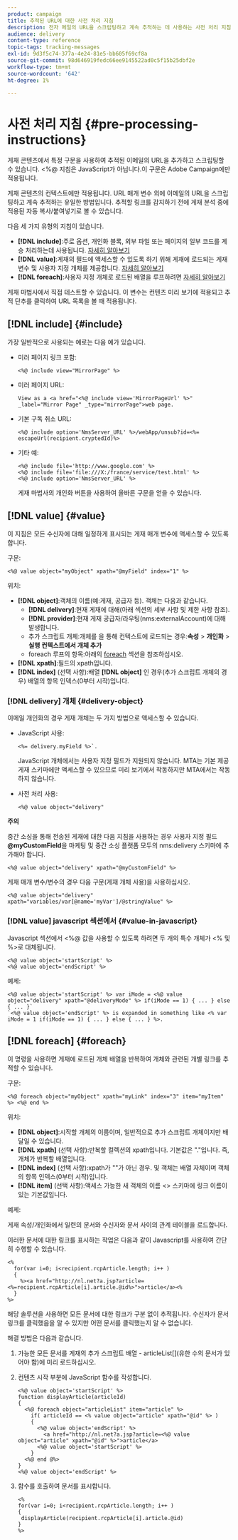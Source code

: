 ```yaml
---
product: campaign
title: 추적된 URL에 대한 사전 처리 지침
description: 전자 메일의 URL을 스크립팅하고 계속 추적하는 데 사용하는 사전 처리 지침에 대해 자세히 알아보십시오.
audience: delivery
content-type: reference
topic-tags: tracking-messages
exl-id: 9d3f5c74-377a-4e24-81e5-bb605f69cf8a
source-git-commit: 98d646919fedc66ee9145522ad0c5f15b25dbf2e
workflow-type: tm+mt
source-wordcount: '642'
ht-degree: 1%

---
```


# 사전 처리 지침 {#pre-processing-instructions}

게재 콘텐츠에서 특정 구문을 사용하여 추적된 이메일의 URL을 추가하고 스크립팅할 수 있습니다. &lt;%@ 지침은 JavaScript가 아닙니다.이 구문은 Adobe Campaign에만 적용됩니다.

게재 콘텐츠의 컨텍스트에만 적용됩니다. URL 매개 변수 외에 이메일의 URL을 스크립팅하고 계속 추적하는 유일한 방법입니다. 추적할 링크를 감지하기 전에 게재 분석 중에 적용된 자동 복사/붙여넣기로 볼 수 있습니다.

다음 세 가지 유형의 지침이 있습니다.

* **[!DNL include]**:주로 옵션, 개인화 블록, 외부 파일 또는 페이지의 일부 코드를 계승 처리하는데 사용됩니다. [자세히 알아보기](#include)
* **[!DNL value]**:게재의 필드에 액세스할 수 있도록 하기 위해 게재에 로드되는 게재 변수 및 사용자 지정 개체를 제공합니다. [자세히 알아보기](#value)
* **[!DNL foreach]**:사용자 지정 개체로 로드된 배열을 루프하려면 [자세히 알아보기](#foreach)

게재 마법사에서 직접 테스트할 수 있습니다. 이 변수는 컨텐츠 미리 보기에 적용되고 추적 단추를 클릭하여 URL 목록을 볼 때 적용됩니다.

## [!DNL include] {#include}

가장 일반적으로 사용되는 예로는 다음 예가 있습니다.

* 미러 페이지 링크 포함:

   ```
   <%@ include view="MirrorPage" %>  
   ```

* 미러 페이지 URL:

   ```
   View as a <a href="<%@ include view='MirrorPageUrl' %>" _label="Mirror Page" _type="mirrorPage">web page.
   ```

* 기본 구독 취소 URL:

   ```
   <%@ include option='NmsServer_URL' %>/webApp/unsub?id=<%= escapeUrl(recipient.cryptedId)%>
   ```

* 기타 예:

   ```
   <%@ include file='http://www.google.com' %>
   <%@ include file='file:///X:/france/service/test.html' %>
   <%@ include option='NmsServer_URL' %>
   ```

   게재 마법사의 개인화 버튼을 사용하여 올바른 구문을 얻을 수 있습니다.

## [!DNL value] {#value}

이 지침은 모든 수신자에 대해 일정하게 표시되는 게재 매개 변수에 액세스할 수 있도록 합니다.

구문:

```
<%@ value object="myObject" xpath="@myField" index="1" %>
```

위치:

* **[!DNL object]**:객체의 이름(예:게재, 공급자 등).
객체는 다음과 같습니다.
   * **[!DNL delivery]**:현재 게재에 대해(아래 섹션의 세부 사항 및 제한 사항 참조).
   * **[!DNL provider]**:현재 게재 공급자/라우팅(nms:externalAccount)에 대해 발생합니다.
   * 추가 스크립트 개체:개체를 을 통해 컨텍스트에 로드되는 경우:**속성** > **개인화** > **실행 컨텍스트에서 개체 추가**
   * foreach 루프의 항목:아래의 [foreach](#foreach) 섹션을 참조하십시오.
* **[!DNL xpath]**:필드의 xpath입니다.
* **[!DNL index]** (선택 사항):배열 **[!DNL object]** 인 경우(추가 스크립트 개체의 경우) 배열의 항목 인덱스(0부터 시작)입니다.

### [!DNL delivery] 개체 {#delivery-object}

이메일 개인화의 경우 게재 개체는 두 가지 방법으로 액세스할 수 있습니다.

* JavaScript 사용:

   ```
   <%= delivery.myField %>`.
   ```

   JavaScript 개체에서는 사용자 지정 필드가 지원되지 않습니다. MTA는 기본 제공 게재 스키마에만 액세스할 수 있으므로 미리 보기에서 작동하지만 MTA에서는 작동하지 않습니다.

* 사전 처리 사용:

   ```
   <%@ value object="delivery"
   ```


**주의**

중간 소싱을 통해 전송된 게재에 대한 다음 지침을 사용하는 경우 사용자 지정 필드 **@myCustomField**&#x200B;을 마케팅 및 중간 소싱 플랫폼 모두의 nms:delivery 스키마에 추가해야 합니다.

```
<%@ value object="delivery" xpath="@myCustomField" %>
```

게재 매개 변수/변수의 경우 다음 구문(게재 개체 사용)을 사용하십시오.

```
<%@ value object="delivery" xpath="variables/var[@name='myVar']/@stringValue" %>
```

### [!DNL value] javascript 섹션에서  {#value-in-javascript}

Javascript 섹션에서 &lt;%@ 값을 사용할 수 있도록 하려면 두 개의 특수 개체가 &lt;% 및 %>로 대체됩니다.

```
<%@ value object='startScript' %>
<%@ value object='endScript' %>
```

예제:

```
<%@ value object='startScript' %> var iMode = <%@ value object="delivery" xpath="@deliveryMode" %> if(iMode == 1) { ... } else { ... }`
`<%@ value object='endScript' %> is expanded in something like <% var iMode = 1 if(iMode == 1) { ... } else { ... } %>.
```

## [!DNL foreach] {#foreach}

이 명령을 사용하면 게재에 로드된 개체 배열을 반복하여 개체와 관련된 개별 링크를 추적할 수 있습니다.

구문:

```
<%@ foreach object="myObject" xpath="myLink" index="3" item="myItem" %> <%@ end %>
```

위치:

* **[!DNL object]**:시작할 개체의 이름이며, 일반적으로 추가 스크립트 개체이지만 배달일 수 있습니다.
* **[!DNL xpath]** (선택 사항):반복할 컬렉션의 xpath입니다. 기본값은 &quot;.&quot;입니다. 즉, 개체가 반복할 배열입니다.
* **[!DNL index]** (선택 사항):xpath가 &quot;&quot;가 아닌 경우. 및 객체는 배열 자체이며 객체의 항목 인덱스(0부터 시작)입니다.
* **[!DNL item]** (선택 사항):액세스 가능한 새 객체의 이름  &lt;> 스키마에 링크 이름이 있는 기본값입니다.

예제:

게재 속성/개인화에서 일련의 문서와 수신자와 문서 사이의 관계 테이블을 로드합니다.

이러한 문서에 대한 링크를 표시하는 작업은 다음과 같이 Javascript를 사용하여 간단히 수행할 수 있습니다.

```
<%
  for(var i=0; i<recipient.rcpArticle.length; i++ )
  {
    %><a href="http://nl.net?a.jsp?article=<%=recipient.rcpArticle[i].article.@id%>">article</a><%
  }
%>
```

해당 솔루션을 사용하면 모든 문서에 대한 링크가 구분 없이 추적됩니다. 수신자가 문서 링크를 클릭했음을 알 수 있지만 어떤 문서를 클릭했는지 알 수 없습니다.

해결 방법은 다음과 같습니다.

1. 가능한 모든 문서를 게재의 추가 스크립트 배열 - articleList[](유한 수의 문서가 있어야 함)에 미리 로드하십시오.
1. 컨텐츠 시작 부분에 JavaScript 함수를 작성합니다.

   ```
   <%@ value object='startScript' %>
   function displayArticle(articleId)
   {
     <%@ foreach object="articleList" item="article" %>
       if( articleId == <% value object="article" xpath="@id" %> ) 
       {
         <%@ value object='endScript' %>
           <a href="http://nl.net?a.jsp?article=<%@ value object="article" xpath="@id" %>">article</a>
         <%@ value object='startScript' %>
       } 
     <%@ end @%>
   }
   <%@ value object='endScript' %>
   ```

1. 함수를 호출하여 문서를 표시합니다.

   ```
   <%
   for(var i=0; i<recipient.rcpArticle.length; i++ )
   {
    displayArticle(recipient.rcpArticle[i].article.@id)
   }
   %>
   ```
